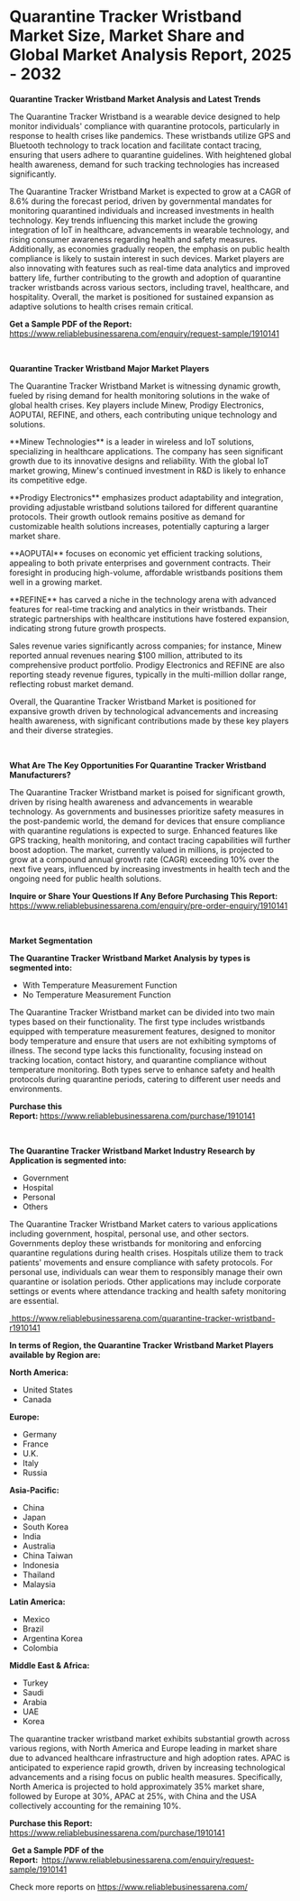 <p><h1>Quarantine Tracker Wristband Market Size, Market Share and Global Market Analysis Report, 2025 - 2032</h1></p><p><strong>Quarantine Tracker Wristband Market Analysis and Latest Trends</strong></p>
<p><p>The Quarantine Tracker Wristband is a wearable device designed to help monitor individuals' compliance with quarantine protocols, particularly in response to health crises like pandemics. These wristbands utilize GPS and Bluetooth technology to track location and facilitate contact tracing, ensuring that users adhere to quarantine guidelines. With heightened global health awareness, demand for such tracking technologies has increased significantly.</p><p>The Quarantine Tracker Wristband Market is expected to grow at a CAGR of 8.6% during the forecast period, driven by governmental mandates for monitoring quarantined individuals and increased investments in health technology. Key trends influencing this market include the growing integration of IoT in healthcare, advancements in wearable technology, and rising consumer awareness regarding health and safety measures. Additionally, as economies gradually reopen, the emphasis on public health compliance is likely to sustain interest in such devices. Market players are also innovating with features such as real-time data analytics and improved battery life, further contributing to the growth and adoption of quarantine tracker wristbands across various sectors, including travel, healthcare, and hospitality. Overall, the market is positioned for sustained expansion as adaptive solutions to health crises remain critical.</p></p>
<p><strong>Get a Sample PDF of the Report:&nbsp;</strong> <a href="https://www.reliablebusinessarena.com/enquiry/request-sample/1910141?utm_campaign=2264&utm_medium=2&utm_source=Github&utm_content=ia&utm_term=11022025&utm_id=quarantine-tracker-wristband">https://www.reliablebusinessarena.com/enquiry/request-sample/1910141</a></p>
<p>&nbsp;</p>
<p><strong>Quarantine Tracker Wristband Major Market Players</strong></p>
<p><p>The Quarantine Tracker Wristband Market is witnessing dynamic growth, fueled by rising demand for health monitoring solutions in the wake of global health crises. Key players include Minew, Prodigy Electronics, AOPUTAI, REFINE, and others, each contributing unique technology and solutions.</p><p>**Minew Technologies** is a leader in wireless and IoT solutions, specializing in healthcare applications. The company has seen significant growth due to its innovative designs and reliability. With the global IoT market growing, Minew's continued investment in R&D is likely to enhance its competitive edge. </p><p>**Prodigy Electronics** emphasizes product adaptability and integration, providing adjustable wristband solutions tailored for different quarantine protocols. Their growth outlook remains positive as demand for customizable health solutions increases, potentially capturing a larger market share.</p><p>**AOPUTAI** focuses on economic yet efficient tracking solutions, appealing to both private enterprises and government contracts. Their foresight in producing high-volume, affordable wristbands positions them well in a growing market.</p><p>**REFINE** has carved a niche in the technology arena with advanced features for real-time tracking and analytics in their wristbands. Their strategic partnerships with healthcare institutions have fostered expansion, indicating strong future growth prospects.</p><p>Sales revenue varies significantly across companies; for instance, Minew reported annual revenues nearing $100 million, attributed to its comprehensive product portfolio. Prodigy Electronics and REFINE are also reporting steady revenue figures, typically in the multi-million dollar range, reflecting robust market demand.</p><p>Overall, the Quarantine Tracker Wristband Market is positioned for expansive growth driven by technological advancements and increasing health awareness, with significant contributions made by these key players and their diverse strategies.</p></p>
<p>&nbsp;</p>
<p><strong>What Are The Key Opportunities For Quarantine Tracker Wristband Manufacturers?</strong></p>
<p><p>The Quarantine Tracker Wristband market is poised for significant growth, driven by rising health awareness and advancements in wearable technology. As governments and businesses prioritize safety measures in the post-pandemic world, the demand for devices that ensure compliance with quarantine regulations is expected to surge. Enhanced features like GPS tracking, health monitoring, and contact tracing capabilities will further boost adoption. The market, currently valued in millions, is projected to grow at a compound annual growth rate (CAGR) exceeding 10% over the next five years, influenced by increasing investments in health tech and the ongoing need for public health solutions.</p></p>
<p><strong>Inquire or Share Your Questions If Any Before Purchasing This Report:</strong> <a href="https://www.reliablebusinessarena.com/enquiry/pre-order-enquiry/1910141?utm_campaign=2264&utm_medium=2&utm_source=Github&utm_content=ia&utm_term=11022025&utm_id=quarantine-tracker-wristband">https://www.reliablebusinessarena.com/enquiry/pre-order-enquiry/1910141</a></p>
<p>&nbsp;</p>
<p><strong>Market Segmentation</strong></p>
<p><strong>The Quarantine Tracker Wristband Market Analysis by types is segmented into:</strong></p>
<p><ul><li>With Temperature Measurement Function</li><li>No Temperature Measurement Function</li></ul></p>
<p><p>The Quarantine Tracker Wristband market can be divided into two main types based on their functionality. The first type includes wristbands equipped with temperature measurement features, designed to monitor body temperature and ensure that users are not exhibiting symptoms of illness. The second type lacks this functionality, focusing instead on tracking location, contact history, and quarantine compliance without temperature monitoring. Both types serve to enhance safety and health protocols during quarantine periods, catering to different user needs and environments.</p></p>
<p><strong>Purchase this Report:&nbsp;</strong><a href="https://www.reliablebusinessarena.com/purchase/1910141?utm_campaign=2264&utm_medium=2&utm_source=Github&utm_content=ia&utm_term=11022025&utm_id=quarantine-tracker-wristband">https://www.reliablebusinessarena.com/purchase/1910141</a></p>
<p>&nbsp;</p>
<p><strong>The Quarantine Tracker Wristband Market Industry Research by Application is segmented into:</strong></p>
<p><ul><li>Government</li><li>Hospital</li><li>Personal</li><li>Others</li></ul></p>
<p><p>The Quarantine Tracker Wristband Market caters to various applications including government, hospital, personal use, and other sectors. Governments deploy these wristbands for monitoring and enforcing quarantine regulations during health crises. Hospitals utilize them to track patients' movements and ensure compliance with safety protocols. For personal use, individuals can wear them to responsibly manage their own quarantine or isolation periods. Other applications may include corporate settings or events where attendance tracking and health safety monitoring are essential.</p></p>
<p><a href="https://www.reliablebusinessarena.com/quarantine-tracker-wristband-r1910141?utm_campaign=2264&utm_medium=2&utm_source=Github&utm_content=ia&utm_term=11022025&utm_id=quarantine-tracker-wristband">&nbsp;https://www.reliablebusinessarena.com/quarantine-tracker-wristband-r1910141</a></p>
<p><strong>In terms of Region, the Quarantine Tracker Wristband Market Players available by Region are:</strong></p>
<p>
    <p> <strong> North America: </strong>
        <ul>
            <li>United States</li>
            <li>Canada</li>
        </ul>
        </p> 
    <p> <strong> Europe: </strong>
        <ul>
            <li>Germany</li>
            <li>France</li>
            <li>U.K.</li>
            <li>Italy</li>
            <li>Russia</li>
        </ul>
        </p> 
    <p> <strong> Asia-Pacific: </strong>
        <ul>
            <li>China</li>
            <li>Japan</li>
            <li>South Korea</li>
            <li>India</li>
            <li>Australia</li>
            <li>China Taiwan</li>
            <li>Indonesia</li>
            <li>Thailand</li>
            <li>Malaysia</li>
        </ul>
        </p> 
    <p> <strong> Latin America: </strong>
        <ul>
            <li>Mexico</li>
            <li>Brazil</li>
            <li>Argentina Korea</li>
            <li>Colombia</li>
        </ul>
        </p> 
    <p> <strong> Middle East & Africa: </strong>
        <ul>
            <li>Turkey</li>
            <li>Saudi</li>
            <li>Arabia</li>
            <li>UAE</li>
            <li>Korea</li>
        </ul>
    </p>
    </p>
<p><p>The quarantine tracker wristband market exhibits substantial growth across various regions, with North America and Europe leading in market share due to advanced healthcare infrastructure and high adoption rates. APAC is anticipated to experience rapid growth, driven by increasing technological advancements and a rising focus on public health measures. Specifically, North America is projected to hold approximately 35% market share, followed by Europe at 30%, APAC at 25%, with China and the USA collectively accounting for the remaining 10%.</p></p>
<p><strong>Purchase this Report: </strong><a href="https://www.reliablebusinessarena.com/purchase/1910141?utm_campaign=2264&utm_medium=2&utm_source=Github&utm_content=ia&utm_term=11022025&utm_id=quarantine-tracker-wristband">https://www.reliablebusinessarena.com/purchase/1910141</a></p>
<p>&nbsp;<strong>Get a Sample PDF of the Report:&nbsp;&nbsp;</strong><a href="https://www.reliablebusinessarena.com/enquiry/request-sample/1910141?utm_campaign=2264&utm_medium=2&utm_source=Github&utm_content=ia&utm_term=11022025&utm_id=quarantine-tracker-wristband">https://www.reliablebusinessarena.com/enquiry/request-sample/1910141</a></p>
<p><strong></strong></p>
<p>Check more reports on <a href="https://www.reliablebusinessarena.com/?utm_campaign=2264&utm_medium=2&utm_source=Github&utm_content=ia&utm_term=11022025&utm_id=quarantine-tracker-wristband">https://www.reliablebusinessarena.com/</a></p>